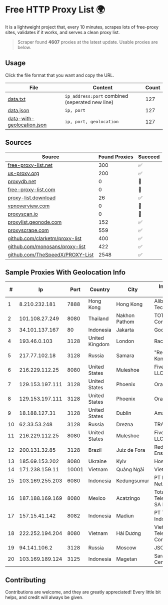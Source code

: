
# Free HTTP Proxy List 🌍

It is a lightweight project that, every 10 minutes, scrapes lots of free-proxy sites, validates if it works, and serves a clean proxy list.


> Scraper found **4607** proxies at the latest update. Usable proxies are below.

## Usage

Click the file format that you want and copy the URL.


|File|Content|Count|
|----|-------|-----|
|[data.txt](https://raw.githubusercontent.com/themiralay/Proxy-List-World/master/data.txt)|`ip_address:port` combined (seperated new line)|127|
|[data.json](https://raw.githubusercontent.com/themiralay/Proxy-List-World/master/data.json)|`ip, port`|127|
|[data-with-geolocation.json](https://raw.githubusercontent.com/themiralay/Proxy-List-World/master/data-with-geolocation.json)|`ip, port, geolocation`|127|

## Sources

|Source|Found Proxies|Succeed|
|------|-------------|-------|
|[free-proxy-list.net](https://free-proxy-list.net)|300|✅|
|[us-proxy.org](https://www.us-proxy.org)|200|✅|
|[proxydb.net](http://proxydb.net)|0|🚫|
|[free-proxy-list.com](https://free-proxy-list.com/?page=&port=&type%5B%5D=http&type%5B%5D=https&up_time=0&search=Search)|0|🚫|
|[proxy-list.download](https://www.proxy-list.download/HTTP)|26|✅|
|[vpnoverview.com](https://vpnoverview.com/privacy/anonymous-browsing/free-proxy-servers)|0|🚫|
|[proxyscan.io](https://www.proxyscan.io)|0|🚫|
|[proxylist.geonode.com](https://proxylist.geonode.com/api/proxy-list?limit=300&page=1&sort_by=lastChecked&sort_type=desc&protocols=http,https)|152|✅|
|[proxyscrape.com](https://api.proxyscrape.com/v2/?request=displayproxies&protocol=http&timeout=10000&country=all&ssl=all&anonymity=all)|559|✅|
|[github.com/clarketm/proxy-list](https://raw.githubusercontent.com/clarketm/proxy-list/master/proxy-list-raw.txt)|400|✅|
|[github.com/monosans/proxy-list](https://raw.githubusercontent.com/monosans/proxy-list/main/proxies/http.txt)|422|✅|
|[github.com/TheSpeedX/PROXY-List](https://raw.githubusercontent.com/TheSpeedX/PROXY-List/master/http.txt)|2548|✅|


## Sample Proxies With Geolocation Info

|#|Ip|Port|Country|City|Internet Service Provider|
|-|--|----|-------|----|-------------------------|
|1|8.210.232.181|7888|Hong Kong|Hong Kong|Alibaba (US) Technology Co., Ltd.|
|2|101.108.27.249|8080|Thailand|Nakhon Pathom|TOT Public Company Limited|
|3|34.101.137.167|80|Indonesia|Jakarta|Google LLC|
|4|193.46.0.103|3128|United Kingdom|London|Rackdog, LLC|
|5|217.77.102.18|3128|Russia|Samara|"Region Svyaz Konsalt" LLC|
|6|216.229.112.25|8080|United States|Muleshoe|Five Area Systems, LLC|
|7|129.153.197.111|3128|United States|Phoenix|Oracle Corporation|
|8|129.153.197.111|3128|United States|Phoenix|Oracle Corporation|
|9|18.188.127.31|3128|United States|Dublin|Amazon.com, Inc.|
|10|62.33.53.248|3128|Russia|Drezna|TRANS-TELECOM|
|11|216.229.112.25|8080|United States|Muleshoe|Five Area Systems, LLC|
|12|200.131.32.85|3128|Brazil|Juiz de Fora|Rede Nacional de Ensino e Pesquisa|
|13|185.69.153.202|8080|Ukraine|Kyiv|Hosting Ukraine LTD|
|14|171.238.159.11|10001|Vietnam|Quảng Ngãi|Viettel Corporation|
|15|103.169.255.203|6080|Indonesia|Kedungsumur|PT Master Star Network|
|16|187.188.169.169|8080|Mexico|Acatzingo|Total Play Telecomunicaciones SA De CV|
|17|157.15.41.142|8082|Indonesia|Madiun|PT Trisari Data Indonusa|
|18|222.252.194.204|8080|Vietnam|Hải Dương|VietNam Post and Telecom Corporation|
|19|94.141.106.2|3128|Russia|Moscow|JSC Mastertel|
|20|103.169.189.124|3125|Indonesia|Magetan|Sarana Media Cemerlang|



## Contributing

Contributions are welcome, and they are greatly appreciated! Every
little bit helps, and credit will always be given.

